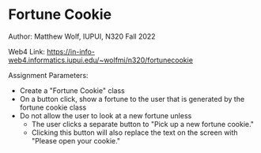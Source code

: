 # Fortune Cookie

Author: Matthew Wolf, IUPUI, N320 Fall 2022

Web4 Link: https://in-info-web4.informatics.iupui.edu/~wolfmi/n320/fortunecookie

Assignment Parameters:
* Create a "Fortune Cookie" class
* On a button click, show a fortune to the user that is generated by the fortune cookie class
* Do not allow the user to look at a new fortune unless
    * The user clicks a separate button to "Pick up a new fortune cookie."
    * Clicking this button will also replace the text on the screen with "Please open your cookie."
